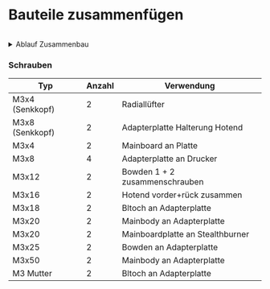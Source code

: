 # Bauteile zusammenfügen

<figure><img src="https://raw.githubusercontent.com/cryd-s/Vyper_extended/main/0_mods/Stealthburner_Mod/bilder/Stealthbruner_Teile.png" alt=""><figcaption></figcaption></figure>

<details>

<summary>Ablauf Zusammenbau</summary>

1. Bowder 1 + 2 zusammenschraube + Pushfit einsetzten
2. Bltouch an Adapterplatte schrauben
3. Hotend einsetzten und Hotend Front + End zusammenschrauben
4. Board in Abdeckung schrauben
5. Senkkopfschrauben an Adapterplatte einsetzten
6. Bowdenteile an Adapterplatte befestigen
7. Hotend an Adapterplatte befestigen
8. Alle Kabel durch Bowden Adapter nach hinten druch führen
9. Mainboard (Front) auf Adapterplatte setzten

</details>

### Schrauben

| Typ             | Anzahl | Verwendung                       |
| --------------- | ------ | -------------------------------- |
| M3x4 (Senkkopf) | 2      | Radiallüfter                     |
| M3x8 (Senkkopf) | 2      | Adapterplatte Halterung Hotend   |
| M3x4            | 2      | Mainboard an Platte              |
| M3x8            | 4      | Adapterplatte an Drucker         |
| M3x12           | 2      | Bowden 1 + 2 zusammenschrauben   |
| M3x16           | 2      | Hotend vorder+rück zusammen      |
| M3x18           | 2      | Bltoch an Adapterplatte          |
| M3x20           | 2      | Mainbody an Adapterplatte        |
| M3x20           | 2      | Mainboardplatte an Stealthburner |
| M3x25           | 2      | Bowden an Adapterplatte          |
| M3x50           | 2      | Mainbody an Adapterplatte        |
| M3 Mutter       | 2      | Bltoch an Adapterplatte          |
